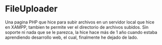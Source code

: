 # FileUploader
Una pagina PHP que hice para subir archivos en un servidor local que hice en XAMPP, tambien te permite ver el directorio de archivos subidos. Sin soporte ni nada que se le parezca, la hice hace más de 1 año cuando estaba aprendiendo desarrollo web, el cual, finalmente he dejado de lado.
